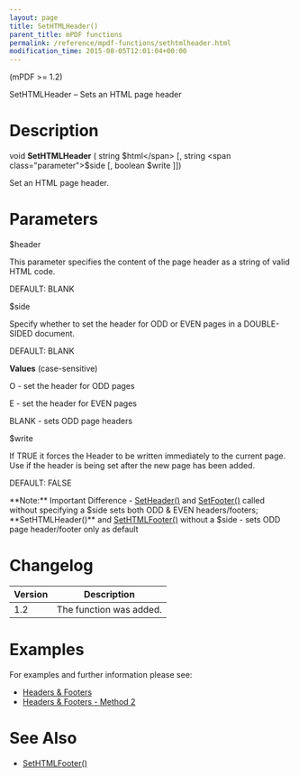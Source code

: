 ```yaml
---
layout: page
title: SetHTMLHeader()
parent_title: mPDF functions
permalink: /reference/mpdf-functions/sethtmlheader.html
modification_time: 2015-08-05T12:01:04+00:00
---
```


(mPDF >= 1.2)

SetHTMLHeader – Sets an HTML page header

# Description

void **SetHTMLHeader** ( string <span class="parameter">$html</span> [, string <span class="parameter">$side</span> [, boolean <span class="parameter">$write</span> ]])

Set an HTML page header.

# Parameters

<span class="parameter">$header</span>

This parameter specifies the content of the page header as a string of valid HTML code.

<span class="smallblock">DEFAULT</span>: <span class="smallblock">BLANK</span>

<span class="parameter">$side</span>

Specify whether to set the header for <span class="smallblock">ODD</span> or <span class="smallblock">EVEN</span> pages in a <span class="smallblock">DOUBLE-SIDED</span> document.

<span class="smallblock">DEFAULT</span>: <span class="smallblock">BLANK</span>

**Values** (case-sensitive)

O - set the header for <span class="smallblock">ODD</span> pages

E - set the header for <span class="smallblock">EVEN</span> pages

<span class="smallblock">BLANK</span> - sets <span class="smallblock">ODD</span> page headers

<span class="parameter">$write</span>

If <span class="smallblock">TRUE</span> it forces the Header to be written immediately to the current page. Use if the header is being set after the new page has been added.

<span class="smallblock">DEFAULT</span>: <span class="smallblock">FALSE</span>

<div class="alert alert-info" role="alert">**Note:** Important Difference - <a href="{{ "/reference/mpdf-functions/setheader.html" | prepend: site.baseurl }}">SetHeader()</a> and <a href="{{ "/reference/mpdf-functions/setfooter.html" | prepend: site.baseurl }}">SetFooter()</a> called without specifying a <span class="parameter">$side</span> sets both <span class="smallblock">ODD</span> &amp; <span class="smallblock">EVEN</span> headers/footers; **SetHTMLHeader()** and <a href="{{ "/reference/mpdf-functions/sethtmlfooter.html" | prepend: site.baseurl }}">SetHTMLFooter()</a> without a <span class="parameter">$side</span> - sets <span class="smallblock">ODD</span> page header/footer only as default</div>

# Changelog

<table class="table"> <thead>
<tr> <th>Version</th><th>Description</th> </tr>
</thead> <tbody>
<tr>
<td>1.2</td>
<td>The function was added.</td>
</tr>
</tbody> </table>

# Examples

For examples and further information please see:

<ul>
<li class="manual_boxlist"><a href="{{ "/headers-footers/headers-footers.html" | prepend: site.baseurl }}">Headers &amp; Footers</a></li>
<li class="manual_boxlist"><a href="{{ "/headers-footers/method-2.html" | prepend: site.baseurl }}">Headers &amp; Footers - Method 2</a></li>
</ul>

# See Also

<ul>
<li class="manual_boxlist"><a href="{{ "/reference/mpdf-functions/sethtmlfooter.html" | prepend: site.baseurl }}">SetHTMLFooter()</a></li>
</ul>

